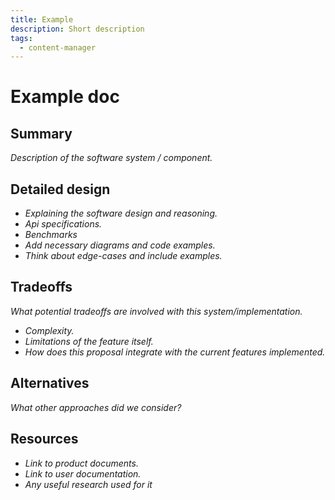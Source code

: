 ```yaml
---
title: Example
description: Short description
tags:
  - content-manager
---
```


# Example doc

## Summary

_Description of the software system / component._

## Detailed design

- _Explaining the software design and reasoning._
- _Api specifications._
- _Benchmarks_
- _Add necessary diagrams and code examples._
- _Think about edge-cases and include examples._

## Tradeoffs

_What potential tradeoffs are involved with this system/implementation._

- _Complexity._
- _Limitations of the feature itself._
- _How does this proposal integrate with the current features implemented._

## Alternatives

_What other approaches did we consider?_

## Resources

- _Link to product documents._
- _Link to user documentation._
- _Any useful research used for it_
